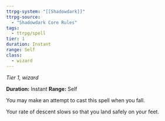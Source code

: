 ```yaml
---
ttrpg-system: "[[Shadowdark]]"
ttrpg-source: 
  - "Shadowdark Core Rules"
tags:
  - ttrpg/spell
tier: 1
duration: Instant
range: Self
class:
  - wizard
---
```

*Tier 1, wizard*

**Duration:** Instant
**Range:** Self

You may make an attempt to cast this spell when you fall.

Your rate of descent slows so that you land safely on your feet.


